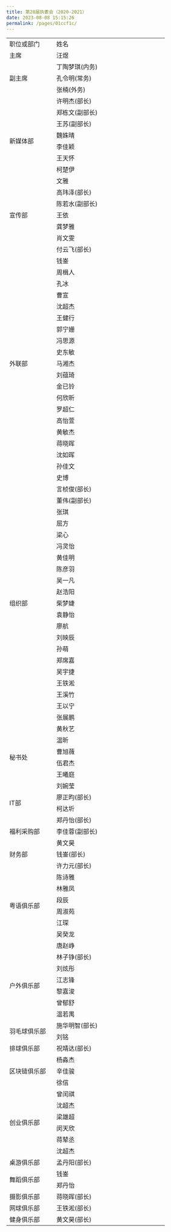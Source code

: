 ```yaml
---
title: 第28届执委会（2020-2021）
date: 2023-08-08 15:15:26
permalink: /pages/01ccf1c/
---
```



<div class="entry-content">
		
<table width="393">
    <tbody>
        <tr>
            <td width="108">职位或部门</td>
            <td width="278">姓名</td>
        </tr>
        <tr>
            <td width="108">主席</td>
            <td width="278">汪煜</td>
        </tr>
        <tr>
            <td rowspan="3" width="108">副主席</td>
            <td width="278">丁陶梦琪(内务)</td>
        </tr>
        <tr>
            <td width="278">孔令明(常务)</td>
        </tr>
        <tr>
            <td width="278">张楠(外务)</td>
        </tr>
        <tr>
            <td rowspan="8" width="108">新媒体部</td>
            <td width="278">许明杰(部长)</td>
        </tr>
        <tr>
            <td>郑栋文(副部长)</td>
        </tr>
        <tr>
            <td>王苏(副部长)</td>
        </tr>
        <tr>
            <td>魏姝晴</td>
        </tr>
        <tr>
            <td>李佳颖</td>
        </tr>
        <tr>
            <td>王天怀</td>
        </tr>
        <tr>
            <td>柯楚伊</td>
        </tr>
        <tr>
            <td>文雅</td>
        </tr>
        <tr>
            <td rowspan="5" width="108">宣传部</td>
            <td width="278">高玮泽(部长)</td>
        </tr>
        <tr>
            <td>陈若水(副部长)</td>
        </tr>
        <tr>
            <td>王依</td>
        </tr>
        <tr>
            <td>龚梦雅</td>
        </tr>
        <tr>
            <td>肖文雯</td>
        </tr>
        <tr>
            <td rowspan="21">外联部</td>
            <td>付云飞(部长)</td>
        </tr>
        <tr>
            <td>钱崟</td>
        </tr>
        <tr>
            <td>周楫人</td>
        </tr>
        <tr>
            <td>孔冰</td>
        </tr>
        <tr>
            <td>曹宣</td>
        </tr>
        <tr>
            <td>沈超杰</td>
        </tr>
        <tr>
            <td>王健行</td>
        </tr>
        <tr>
            <td>郭宁姗</td>
        </tr>
        <tr>
            <td>冯思源</td>
        </tr>
        <tr>
            <td>史东敏</td>
        </tr>
        <tr>
            <td>马湘杰</td>
        </tr>
        <tr>
            <td>刘蕴琦</td>
        </tr>
        <tr>
            <td>金已铃</td>
        </tr>
        <tr>
            <td>何欣昕</td>
        </tr>
        <tr>
            <td>罗超仁</td>
        </tr>
        <tr>
            <td>高怡萱</td>
        </tr>
        <tr>
            <td>黄敏杰</td>
        </tr>
        <tr>
            <td>蒋晓晖</td>
        </tr>
        <tr>
            <td>沈如晖</td>
        </tr>
        <tr>
            <td>孙佳文</td>
        </tr>
        <tr>
            <td>史博</td>
        </tr>
        <tr>
            <td rowspan="21">组织部</td>
            <td>言桢俊(部长)</td>
        </tr>
        <tr>
            <td>董伟(副部长)</td>
        </tr>
        <tr>
            <td>张琪</td>
        </tr>
        <tr>
            <td>屈方</td>
        </tr>
        <tr>
            <td>梁心</td>
        </tr>
        <tr>
            <td>冯灵怡</td>
        </tr>
        <tr>
            <td>黄佳明</td>
        </tr>
        <tr>
            <td>陈彦羽</td>
        </tr>
        <tr>
            <td>吴一凡</td>
        </tr>
        <tr>
            <td>赵浩阳</td>
        </tr>
        <tr>
            <td>柴梦婕</td>
        </tr>
        <tr>
            <td>袁静怡</td>
        </tr>
        <tr>
            <td>廖航</td>
        </tr>
        <tr>
            <td>刘映辰</td>
        </tr>
        <tr>
            <td>孙萌</td>
        </tr>
        <tr>
            <td>郑席嘉</td>
        </tr>
        <tr>
            <td>吴宇捷</td>
        </tr>
        <tr>
            <td>王铁淞</td>
        </tr>
        <tr>
            <td>王溪竹</td>
        </tr>
        <tr>
            <td>王以宁</td>
        </tr>
        <tr>
            <td>张展鹏</td>
        </tr>
        <tr>
            <td rowspan="6">秘书处</td>
            <td>黄秋艺</td>
        </tr>
        <tr>
            <td>温昕</td>
        </tr>
        <tr>
            <td>曹旭薇</td>
        </tr>
        <tr>
            <td>伍君杰</td>
        </tr>
        <tr>
            <td>王曦庭</td>
        </tr>
        <tr>
            <td>刘婉莹</td>
        </tr>
        <tr>
            <td rowspan="2">IT部</td>
            <td>廖正昀(部长)</td>
        </tr>
        <tr>
            <td>柯达圻</td>
        </tr>
        <tr>
            <td rowspan="3">福利采购部</td>
            <td>郑丹怡(部长)</td>
        </tr>
        <tr>
            <td>李佳蓉(副部长)</td>
        </tr>
        <tr>
            <td>黄文昊</td>
        </tr>
        <tr>
            <td>财务部</td>
            <td>钱崟(部长)</td>
        </tr>
        <tr>
            <td rowspan="8">粤语俱乐部</td>
            <td>许力元(部长)</td>
        </tr>
        <tr>
            <td>陈诗雅</td>
        </tr>
        <tr>
            <td>林雅凤</td>
        </tr>
        <tr>
            <td>段辰</td>
        </tr>
        <tr>
            <td>周淑苑</td>
        </tr>
        <tr>
            <td>江琛</td>
        </tr>
        <tr>
            <td>吴癸龙</td>
        </tr>
        <tr>
            <td>唐赵峥</td>
        </tr>
        <tr>
            <td rowspan="6">户外俱乐部</td>
            <td>林子铮(部长)</td>
        </tr>
        <tr>
            <td>刘炫彤</td>
        </tr>
        <tr>
            <td>江志锋</td>
        </tr>
        <tr>
            <td>黎嘉浚</td>
        </tr>
        <tr>
            <td>曾郁舒</td>
        </tr>
        <tr>
            <td>温若禺</td>
        </tr>
        <tr>
            <td rowspan="2">羽毛球俱乐部</td>
            <td>施华明智(部长)</td>
        </tr>
        <tr>
            <td>刘铭</td>
        </tr>
        <tr>
            <td>排球俱乐部</td>
            <td>祝靖达(部长)</td>
        </tr>
        <tr>
            <td rowspan="3">区块链俱乐部</td>
            <td>杨淼杰</td>
        </tr>
        <tr>
            <td>辛佳骏</td>
        </tr>
        <tr>
            <td>徐信</td>
        </tr>
        <tr>
            <td rowspan="6">创业俱乐部</td>
            <td>曾闰祺</td>
        </tr>
        <tr>
            <td>沈超杰</td>
        </tr>
        <tr>
            <td>梁雄超</td>
        </tr>
        <tr>
            <td>闵天欣</td>
        </tr>
        <tr>
            <td>蒋辇丞</td>
        </tr>
        <tr>
            <td>沈超杰</td>
        </tr>
        <tr>
            <td>桌游俱乐部</td>
            <td>孟丹阳(部长)</td>
        </tr>
        <tr>
            <td rowspan="2">舞蹈俱乐部</td>
            <td>钱崟</td>
        </tr>
        <tr>
            <td>郑丹怡</td>
        </tr>
        <tr>
            <td>摄影俱乐部</td>
            <td>蒋晓晖(部长)</td>
        </tr>
        <tr>
            <td>网球俱乐部</td>
            <td>王铁淞(部长)</td>
        </tr>
        <tr>
            <td>健身俱乐部</td>
            <td>黄文昊(部长)</td>
        </tr>
    </tbody>
</table>
<p>&nbsp;</p>
			</div><!-- .entry-content -->

</article><!-- #post-## -->				
					</main><!-- #main -->
				</div><!-- #primary -->
				<div id="secondary" class="col-md-3 sidebar widget-area" role="complementary">
       </div><!-- #secondary .widget-area -->
			</div> <!--.row-->            
        </div><!--.container-->